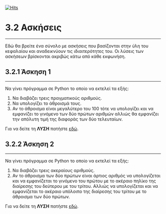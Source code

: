 [![Hits](https://hits.seeyoufarm.com/api/count/incr/badge.svg?url=https%3A%2F%2Fgithub.com%2FEffie375%2FTPTE_PLR&count_bg=%2379C83D&title_bg=%23555555&icon=&icon_color=%23E7E7E7&title=hits&edge_flat=false)](https://hits.seeyoufarm.com)

# 3.2 Ασκήσεις

---

Εδώ θα βρείτε ένα σύνολο με ασκήσεις που βασίζονται στην ύλη του κεφαλαίου και αναδεικνύουν τις ιδιαιτερότητες του. Οι λύσεις των ασκήσεων βρίσκονται ακριβώς κάτω από κάθε εκφωνήση.

## 3.2.1 Άσκηση 1

---

Να γίνει πρόγραµµα σε Python το οποίο να εκτελεί τα εξής:

1. Να διαβάζει τρεις πραγµατικούς αριθµούς.
2. Να υπολογίζει το άθροισµά τους.
3. Αν το άθροισµα είναι µεγαλύτερο του 100 τότε να υπολογίζει και να εµφανίζει το γινόµενο των δύο πρώτων αριθµών αλλιώς θα εµφανίζει την απόλυτη τιµή της διαφοράς των δύο τελευταίων.

Για να δείτε τη **ΛΥΣΗ** πατήστε [εδώ](../lectures/source/lecture_03/lecture_03_exercise_1.py).

## 3.2.2 Άσκηση 2

---

Να γίνει πρόγραµµα σε Python το οποίο να εκτελεί τα εξής:

1. Να διαβάζει τρεις ακεραίους αριθµούς.
2. Αν το άθροισµα των δύο πρώτων είναι άρτιος αριθµός να
υπολογίζεται και να εµφανίζεται το γινόµενο του πρώτου µε
το ακέραιο πηλίκο της διαίρεσης του δεύτερου µε του τρίτου.
Αλλιώς να υπολογίζεται και να εµφανίζεται το ακέραιο
υπόλοιπο της διαίρεσης του τρίτου µε το άθροισµα των δύο
πρώτων.

Για να δείτε τη **ΛΥΣΗ** πατήστε [εδώ](../lectures/source/lecture_03/lecture_03_exercise_2.py).
